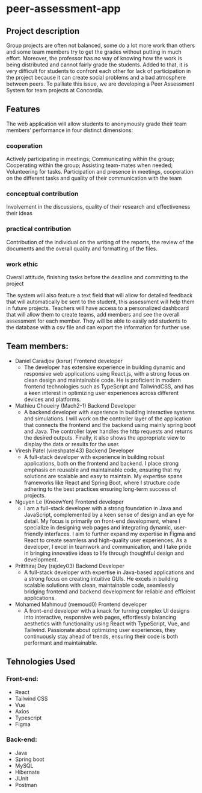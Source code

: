 # peer-assessment-app
## Project description
Group projects are often not balanced, some do a lot more work than others and some team members try to get the grades without putting in much effort. Moreover, the professor has no way of knowing how the work is being distributed and cannot fairly grade the students. Added to that, it is very difficult for students to confront each other for lack of participation in the project because it can create social problems and a bad atmosphere between peers. To palliate this issue, we are developing a Peer Assessment System for team projects at Concordia.
## Features
The web application will allow students to anonymously grade their team members’ performance in four distinct dimensions:
### cooperation
Actively participating in meetings; Communicating within the group; Cooperating within the group; Assisting team-mates when needed; Volunteering for tasks.
Participation and presence in meetings, cooperation on the different tasks and quality of their communication with the team
### conceptual contribution
Involvement in the discussions, quality of their research and effectiveness their ideas
### practical contribution
Contribution of the individual on the writing of the reports, the review of the documents and the overall quality and formatting of the files.
### work ethic
Overall attitude, finishing tasks before the deadline and committing to the project

The system will also feature a text field that will allow for detailed feedback that will automatically be sent to the student, this assessment will help them in future projects. 
Teachers will have access to a personalized dashboard that will allow them to create teams, add members and see the overall assessment for each member. They will be able to easily add students to the database with a csv file and can export the information for further use.
## Team members:
- Daniel Caradjov (kxrur) Frontend developer
    - The developer has extensive experience in building dynamic and responsive web applications using React.js, with a strong focus on clean design and maintainable code. He is proficient in modern frontend technologies such as TypeScript           and TailwindCSS, and has a keen interest in optimizing user experiences across different devices and platforms. 
- Mathieu Choueiry (Mach2-1) Backend Developer
    - A backend developer with experience in building interactive systems and simulations. I will work on the controller layer of the application that connects the frontend and the backend using mainly spring boot and Java. The controller layer handles the http requests and returns the desired outputs. Finally, it also shows the appropriate view to display the data or results for the user.
- Viresh Patel (vireshpatel43) Backend Developer
    - A full-stack developer with experience in building robust applications, both on the frontend and backend. I place strong emphasis on reusable and maintainable code, ensuring that my solutions are scalable and easy to maintain. My expertise spans frameworks like React and Spring Boot, where I structure code adhering to the best practices ensuring long-term success of projects.
- Nguyen Le (KneewYen) Frontend developer
   - I am a full-stack developer with a strong foundation in Java and JavaScript, complemented by a keen sense of design and an eye for detail. My focus is primarily on front-end development, where I specialize in designing web pages and integrating dynamic, user-friendly interfaces. I aim to further expand my expertise in Figma and React to create seamless and high-quality user experiences. As a developer, I excel in teamwork and communication, and I take pride in bringing innovative ideas to life through thoughtful design and development.
- Pritthiraj Dey (rajdey03) Backend Developer
   - A full-stack developer with expertise in Java-based applications and a strong focus on creating intuitive GUIs. He excels in building scalable solutions with clean, maintainable code, seamlessly bridging frontend and backend development for reliable and efficient applications.
- Mohamed Mahmoud (memoud0) Frontend developer
   - A front-end developer with a knack for turning complex UI designs into interactive, responsive web pages, effortlessly balancing aesthetics with functionality using React with TypeScript, Vue, and Tailwind. Passionate about optimizing user experiences, they continuously stay ahead of trends, ensuring their code is both performant and maintainable.
## Tehnologies Used
### Front-end:
- React
- Tailwind CSS
- Vue
- Axios
- Typescript
- Figma
### Back-end:
- Java
- Spring boot
- MySQL
- Hibernate
- JUnit
- Postman
